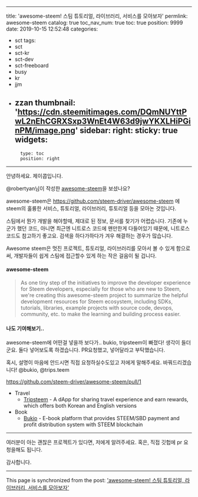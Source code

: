 
---
title: 'awesome-steem! 스팀 튜토리얼, 라이브러리, 서비스를 모아보자'
permlink: awesome-steem
catalog: true
toc_nav_num: true
toc: true
position: 9999
date: 2019-10-15 12:52:48
categories:
- sct
tags:
- sct
- sct-kr
- sct-dev
- sct-freeboard
- busy
- kr
- jjm
- zzan
thumbnail: 'https://cdn.steemitimages.com/DQmNUYttPwL2nEhCGRXSxp3WnEt4W63d9jwYKXLHiPGinPM/image.png'
sidebar:
    right:
        sticky: true
widgets:
    -
        type: toc
        position: right
---


안녕하세요. 제이콥입니다.

@robertyan님이 작성한 [awesome-steem](https://www.steemcoinpan.com/cn/@robertyan/awesome-steem-for-steem-developers#awesome-steem-awesomehttpsgithubcomsindresorhusawesome)을 보셨나요?

awesome-steem은 https://github.com/steem-driver/awesome-steem 에 steem의 훌륭한 서비스, 튜토리얼, 라이브러리, 튜토리얼 등을 모아논 것입니다.

스팀에서 뭔가 개발을 해야할때, 제대로 된 정보, 문서를 찾기가 어렵습니다. 기존에 누군가 했던 코드, 아니면 최근엔 니트로스 코드에 왠만한게 다들어있기 때문에, 니트로스 코드도 참고하기 좋고요. 검색을 하다가하다가 겨우 해결하는 경우가 많습니다. 

Awesome steem은 멋진 프로젝트, 튜토리얼, 라이브러리를 모아서 볼 수 있게 함으로써, 개발자들이 쉽게 스팀에 접근할수 있게 하는 작은 걸음이 될 겁니다.





#### awesome-steem

> As one tiny step of the initiatives to improve the developer experience for Steem developers, especially for those who are new to Steem, we're creating this awesome-steem project to summarize the helpful development resources for Steem ecosystem, including SDKs, tutorials, libraries, example projects with source code, devops, community, etc. to make the learning and building process easier.


#### 나도 기여해보기..

awesome-steem에 어떤걸 넣을까 보다가.. 
bukio, tripsteem이 빠졌다! 생각이 들더군요. 둘다 넣어보도록 하겠습니다. PR요청했고, 넣어달라고 부탁했습니다.

혹시, 설명이 마음에 안드시면 직접 요청하실수도있고 저에게 말해주세요. 바꿔드리겠습니다!
@bukio, @trips.teem

https://github.com/steem-driver/awesome-steem/pull/1

* Travel
    * [Tripsteem](https://en.tripsteem.com/) - A dApp for sharing travel experience and earn rewards, which offers both Korean and English versions
* Book
    * [Bukio](https://buk.io/) - E-book platform that provides STEEM/SBD payment and profit distribution system with STEEM blockchain


----

여러분이 아는 괜찮은 프로젝트가 있다면, 저에게 알려주세요. 혹은, 직접 깃헙에 pr 요청을해도 됩니다. 


감사합니다.

- - -

This page is synchronized from the post: ['awesome-steem! 스팀 튜토리얼, 라이브러리, 서비스를 모아보자'](https://steemit.com/@jacobyu/awesome-steem)
